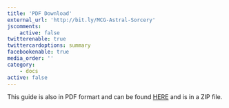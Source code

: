 ```yaml
---
title: 'PDF Download'
external_url: 'http://bit.ly/MCG-Astral-Sorcery'
jscomments:
    active: false
twitterenable: true
twittercardoptions: summary
facebookenable: true
media_order: ''
category:
    - docs
active: false
---
```


 This guide is also in PDF formart and can be found <a href=/AS/user/pages/11.pdf-download/Astral-Sorcery-A-Comprehensive-Guide.pdf.zip target=”_blank” onclick=”_gaq.push([‘_trackEvent’,’Downloads’,’ZIP’,ASFile.href]);”>HERE</a> and is in a ZIP file.


